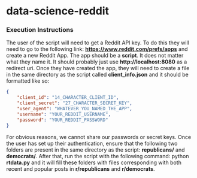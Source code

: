# data-science-reddit
### Execution Instructions
The user of the script will need to get a Reddit API key. To do this they will need to go to the following link: **https://www.reddit.com/prefs/apps** and create a new Reddit App. The app should be a **script**. It does not matter what they name it. It should probably just use **http://localhost:8080** as a redirect uri.
Once they have created the app, they will need to create a file in the same directory as the script called **client_info.json** and it should be formatted like so:
```json
{
    "client_id": "14_CHARACTER_CLIENT_ID",
    "client_secret": "27_CHARACTER_SECRET_KEY",
    "user_agent": "WHATEVER_YOU_NAMED_THE_APP",
    "username": "YOUR_REDDIT_USERNAME",
    "password": "YOUR_REDDIT_PASSWORD"
}
```
For obvious reasons, we cannot share our passwords or secret keys.
Once the user has set up their authentication, ensure that the following two folders are present in the same directory as the script: **republicans/** and **democrats/**. After that, run the script with the following command: python **rtdata.py** and it will fill these folders with files corresponding with both recent and popular posts in **r/republicans** and **r/democrats**. 